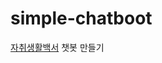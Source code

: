 # simple-chatboot
[자취생활백서](https://m.cafe.naver.com/ca-fe/web/cafes/jachinam/articles/15233?useCafeId=false&amp;tc) 챗봇 만들기
